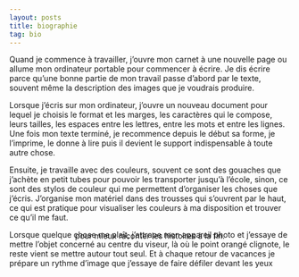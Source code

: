 ```yaml
---
layout: posts
title: biographie
tag: bio
---
```


Quand je commence à travailler,  j’ouvre mon carnet à une nouvelle page ou allume mon ordinateur portable pour commencer à écrire. Je dis écrire parce qu’une bonne partie de mon travail passe d’abord par le texte, souvent même la description des images que je voudrais produire.


Lorsque j’écris sur mon ordinateur, j’ouvre un nouveau document pour lequel je choisis le format et les marges, les caractères qui le compose,  leurs tailles, les espaces entre les lettres, entre les mots et entre les lignes. Une fois mon texte terminé, je recommence depuis le début sa forme, je l’imprime, le donne à lire puis il devient le support indispensable à toute autre chose.


Ensuite, je travaille avec des couleurs, souvent ce sont des gouaches que j’achète en petit tubes pour pouvoir les transporter jusqu’à l’école, sinon, ce sont des stylos de couleur qui me permettent d’organiser les choses que j’écris. J’organise mon matériel dans des trousses qui s’ouvrent par le haut, ce qui est pratique pour visualiser les couleurs à ma disposition et trouver ce qu’il me faut.


Lorsque quelque chose me plaît, j’attrape mon appareil photo et j’essaye de mettre l’objet concerné au centre du viseur, là où le point orangé clignote, le reste vient se mettre autour tout seul.
Et à chaque retour de vacances je prépare un rythme d’image que j’essaye de faire défiler devant les yeux 
<center style="margin-top: -2vh;">pour mieux raconter les histoires à la fin.</center>


<p> </p>